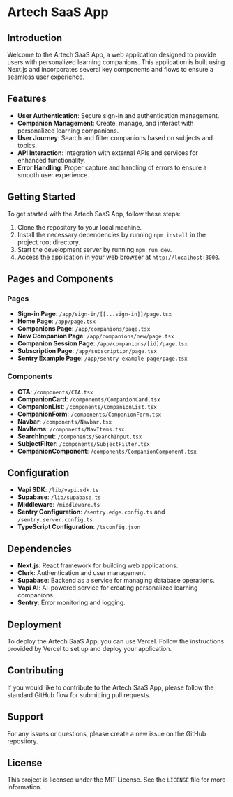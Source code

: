 # Artech SaaS App

## Introduction

Welcome to the Artech SaaS App, a web application designed to provide users with personalized learning companions. This application is built using Next.js and incorporates several key components and flows to ensure a seamless user experience.

## Features

- **User Authentication**: Secure sign-in and authentication management.
- **Companion Management**: Create, manage, and interact with personalized learning companions.
- **User Journey**: Search and filter companions based on subjects and topics.
- **API Interaction**: Integration with external APIs and services for enhanced functionality.
- **Error Handling**: Proper capture and handling of errors to ensure a smooth user experience.

## Getting Started

To get started with the Artech SaaS App, follow these steps:

1. Clone the repository to your local machine.
2. Install the necessary dependencies by running `npm install` in the project root directory.
3. Start the development server by running `npm run dev`.
4. Access the application in your web browser at `http://localhost:3000`.

## Pages and Components

### Pages

- **Sign-in Page**: `/app/sign-in/[[...sign-in]]/page.tsx`
- **Home Page**: `/app/page.tsx`
- **Companions Page**: `/app/companions/page.tsx`
- **New Companion Page**: `/app/companions/new/page.tsx`
- **Companion Session Page**: `/app/companions/[id]/page.tsx`
- **Subscription Page**: `/app/subscription/page.tsx`
- **Sentry Example Page**: `/app/sentry-example-page/page.tsx`

### Components

- **CTA**: `/components/CTA.tsx`
- **CompanionCard**: `/components/CompanionCard.tsx`
- **CompanionList**: `/components/CompanionList.tsx`
- **CompanionForm**: `/components/CompanionForm.tsx`
- **Navbar**: `/components/Navbar.tsx`
- **NavItems**: `/components/NavItems.tsx`
- **SearchInput**: `/components/SearchInput.tsx`
- **SubjectFilter**: `/components/SubjectFilter.tsx`
- **CompanionComponent**: `/components/CompanionComponent.tsx`

## Configuration

- **Vapi SDK**: `/lib/vapi.sdk.ts`
- **Supabase**: `/lib/supabase.ts`
- **Middleware**: `/middleware.ts`
- **Sentry Configuration**: `/sentry.edge.config.ts` and `/sentry.server.config.ts`
- **TypeScript Configuration**: `/tsconfig.json`

## Dependencies

- **Next.js**: React framework for building web applications.
- **Clerk**: Authentication and user management.
- **Supabase**: Backend as a service for managing database operations.
- **Vapi AI**: AI-powered service for creating personalized learning companions.
- **Sentry**: Error monitoring and logging.

## Deployment

To deploy the Artech SaaS App, you can use Vercel. Follow the instructions provided by Vercel to set up and deploy your application.

## Contributing

If you would like to contribute to the Artech SaaS App, please follow the standard GitHub flow for submitting pull requests.

## Support

For any issues or questions, please create a new issue on the GitHub repository.

## License

This project is licensed under the MIT License. See the `LICENSE` file for more information.